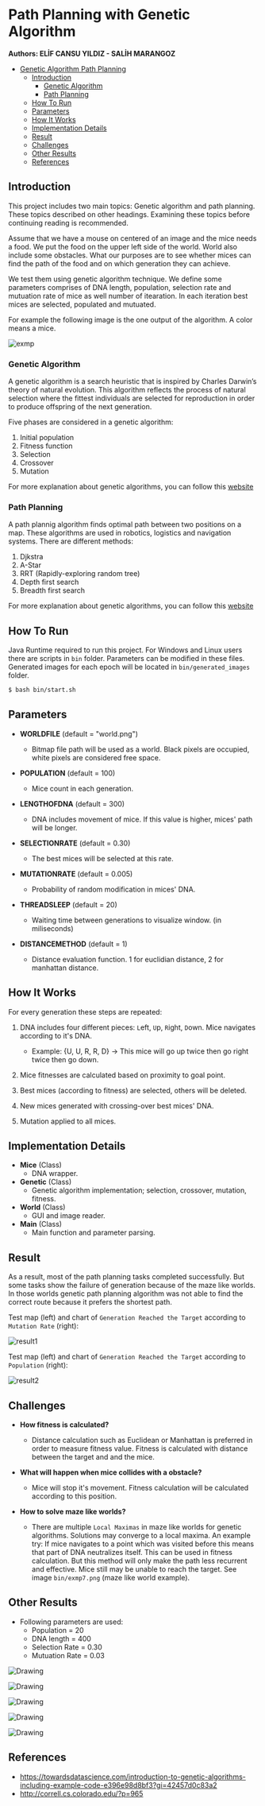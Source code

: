 # Path Planning with Genetic Algorithm

**Authors: ELİF CANSU YILDIZ - SALİH MARANGOZ**

   * [Genetic Algorithm Path Planning](#genetic-algorithm-path-planning)
      * [Introduction](#introduction)
         * [Genetic Algorithm](#genetic-algorithm)
         * [Path Planning](#path-planning)
      * [How To Run](#how-to-run)
      * [Parameters](#parameters)
      * [How It Works](#how-it-works)
      * [Implementation Details](#implementation-details)
      * [Result](#result)
      * [Challenges](#challenges)
      * [Other Results](#other-results)
      * [References](#references)

## Introduction

This project includes two main topics: Genetic algorithm and path planning. These topics described on other headings. Examining these topics before continuing reading is recommended.

Assume that we have a mouse on centered of an image and the mice needs a food. We put the food on the upper left side of the world. World also include some obstacles. What our purposes are to see whether mices can find the path of the food and on which generation they can achieve.  

We test them using genetic algorithm technique. We define some  parameters comprises of DNA length, population, selection rate and  mutuation rate of mice as well number of itearation. In each iteration best mices are selected, populated and mutuated.

For example the following image is the one output of the algorithm. A color means a mice.

![exmp](img/exmp.png)

### Genetic Algorithm

A genetic algorithm is a search heuristic that is inspired by Charles Darwin’s theory of natural evolution. This algorithm reflects the process of natural selection where the fittest individuals are selected for reproduction in order to produce offspring of the next generation.

Five phases are considered in a genetic algorithm:

1. Initial population
2. Fitness function
3. Selection
4. Crossover
5. Mutation

For more explanation about genetic algorithms, you can follow this [website](https://towardsdatascience.com/introduction-to-genetic-algorithms-including-example-code-e396e98d8bf3)

### Path Planning

A path plannig algorithm finds optimal path between two positions on a map. These algorithms are used in robotics, logistics and navigation systems. There are different methods:

1. Djkstra
2. A-Star
3. RRT (Rapidly-exploring random tree)
4. Depth first search
5. Breadth first search

For more explanation about genetic algorithms, you can follow this [website](http://correll.cs.colorado.edu/?p=965)



## How To Run

Java Runtime required to run this project. For Windows and Linux users there are scripts in `bin` folder. Parameters can be modified in these files. Generated images for each epoch will be located in `bin/generated_images` folder.

```bash
$ bash bin/start.sh
```



## Parameters

- **WORLDFILE** (default = "world.png")
  - Bitmap file path will be used as a world. Black pixels are occupied, white pixels are considered free space.

- **POPULATION** (default = 100)
  - Mice count in each generation.
- **LENGTHOFDNA**  (default = 300)
  - DNA includes movement of mice. If this value is higher, mices' path will be longer.
- **SELECTIONRATE** (default = 0.30)
  - The best mices will be selected at this rate.
- **MUTATIONRATE** (default = 0.005)
  - Probability of random modification in mices' DNA.
- **THREADSLEEP** (default = 20)
  - Waiting time between generations to visualize window. (in miliseconds)
- **DISTANCEMETHOD** (default = 1)
  - Distance evaluation function. 1 for euclidian distance, 2 for manhattan distance.



## How It Works

For every generation these steps are repeated:

1. DNA includes four different pieces: `L`eft, `U`p, `R`ight, `D`own. Mice navigates according to it's DNA. 

   - Example: {U, U, R, R, D} -> This mice will go up twice then go right twice then go down.
2. Mice fitnesses are calculated based on proximity to goal point.
3. Best mices (according to fitness) are selected, others will be deleted.
4. New mices generated with crossing-over best mices' DNA.
5. Mutation applied to all mices.



## Implementation Details

- **Mice** (Class)
  - DNA wrapper.
- **Genetic** (Class)
  - Genetic algorithm implementation; selection, crossover, mutation, fitness.
- **World** (Class)
  - GUI and image reader.
- **Main** (Class)
  - Main function and parameter parsing.



## Result

As a result, most of the path planning tasks completed successfully. But some tasks show the failure of generation because of the maze like worlds. In those worlds genetic path planning algorithm was not able to find the correct route because it prefers the shortest path.

Test map (left) and chart of `Generation Reached the Target` according to `Mutation Rate` (right):

![result1](img/result1.png)

Test map (left) and chart of `Generation Reached the Target` according to `Population` (right):

![result2](img/result2.png)

## Challenges

- **How fitness is calculated?**
  - Distance calculation such as Euclidean or Manhattan is preferred in order to measure fitness value. Fitness is calculated with distance between the target and and the mice.
  
- **What will happen when mice collides with a obstacle?**
  - Mice will stop it's movement. Fitness calculation will be calculated according to this position.
  
- **How to solve maze like worlds?**
  - There are multiple `Local Maximas` in maze like worlds for genetic algorithms. Solutions may converge to a local maxima. An example try: If mice navigates to a point which was visited before this means that part of DNA neutralizes itself. This can be used in fitness calculation. But this method will only make the path less recurrent and effective. Mice still may be unable to reach the target. See image `bin/exmp7.png` (maze like world example).



## Other Results

- Following parameters are used:
  - Population = 20
  - DNA length = 400
  - Selection Rate = 0.30
  - Mutuation Rate = 0.03

![Drawing](img/exmp2.png)

![Drawing](img/exmp4.png)

![Drawing](img/exmp5.png)

![Drawing](img/exmp6.png)

![Drawing](img/exmp7.png)

## References

- <https://towardsdatascience.com/introduction-to-genetic-algorithms-including-example-code-e396e98d8bf3?gi=42457d0c83a2>
- <http://correll.cs.colorado.edu/?p=965>